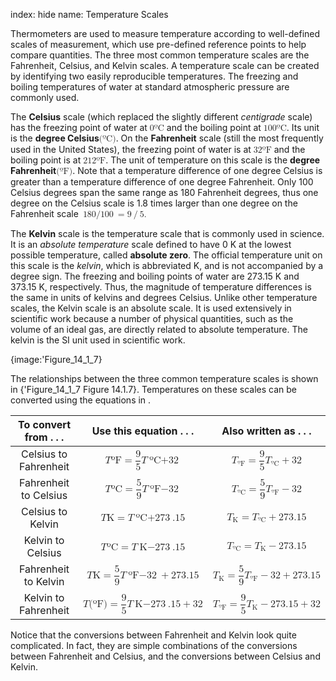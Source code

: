 index: hide
name: Temperature Scales

Thermometers are used to measure temperature according to well-defined scales of measurement, which use pre-defined reference points to help compare quantities. The three most common temperature scales are the Fahrenheit, Celsius, and Kelvin scales. A temperature scale can be created by identifying two easily reproducible temperatures. The freezing and boiling temperatures of water at standard atmospheric pressure are commonly used. 

The  **Celsius** scale (which replaced the slightly different  *centigrade* scale) has the freezing point of water at <math xmlns:q="http://cnx.rice.edu/qml/1.0" xmlns:m="http://www.w3.org/1998/Math/MathML" xmlns:md="http://cnx.rice.edu/mdml" xmlns="http://cnx.rice.edu/cnxml"><semantics><mrow><mrow><mrow><mn>0</mn><mtext>º</mtext><mtext>C</mtext></mrow></mrow><mrow/></mrow><annotation encoding="StarMath 5.0"> size 12&#123;0°C&#125; &#123;&#125;</annotation></semantics></math> and the boiling point at <math xmlns:q="http://cnx.rice.edu/qml/1.0" xmlns:m="http://www.w3.org/1998/Math/MathML" xmlns:md="http://cnx.rice.edu/mdml" xmlns="http://cnx.rice.edu/cnxml"><semantics><mrow><mrow><mrow><mtext>100</mtext><mtext>º</mtext><mtext>C</mtext></mrow></mrow><mrow/></mrow><annotation encoding="StarMath 5.0"> size 12&#123;&quot;100&quot;°C&#125; &#123;&#125;</annotation></semantics></math>. Its unit is the  **degree Celsius**<math xmlns:q="http://cnx.rice.edu/qml/1.0" xmlns:m="http://www.w3.org/1998/Math/MathML" xmlns:md="http://cnx.rice.edu/mdml" xmlns="http://cnx.rice.edu/cnxml"><semantics><mrow><mrow><mrow><mo stretchy="false">(</mo><mtext>º</mtext><mtext>C</mtext><mo stretchy="false">)</mo></mrow></mrow><mrow/></mrow><annotation encoding="StarMath 5.0"> size 12&#123; \( °C \) &#125; &#123;&#125;</annotation></semantics></math>. On the  **Fahrenheit** scale (still the most frequently used in the United States), the freezing point of water is at <math xmlns:q="http://cnx.rice.edu/qml/1.0" xmlns:m="http://www.w3.org/1998/Math/MathML" xmlns:md="http://cnx.rice.edu/mdml" xmlns="http://cnx.rice.edu/cnxml"><semantics><mrow><mrow><mrow><mtext>32</mtext><mtext>º</mtext><mtext>F</mtext></mrow></mrow><mrow/></mrow><annotation encoding="StarMath 5.0"> size 12&#123;&quot;32&quot;°F&#125; &#123;&#125;</annotation></semantics></math> and the boiling point is at <math xmlns:q="http://cnx.rice.edu/qml/1.0" xmlns:m="http://www.w3.org/1998/Math/MathML" xmlns:md="http://cnx.rice.edu/mdml" xmlns="http://cnx.rice.edu/cnxml"><semantics><mrow><mrow><mrow><mtext>212</mtext><mtext>º</mtext><mtext>F</mtext></mrow></mrow><mrow/></mrow><annotation encoding="StarMath 5.0"> size 12&#123;&quot;212&quot;°F&#125; &#123;&#125;</annotation></semantics></math>. The unit of temperature on this scale is the  **degree Fahrenheit**<math xmlns:q="http://cnx.rice.edu/qml/1.0" xmlns:m="http://www.w3.org/1998/Math/MathML" xmlns:md="http://cnx.rice.edu/mdml" xmlns="http://cnx.rice.edu/cnxml"><semantics><mrow><mrow><mrow><mo stretchy="false">(</mo><mtext>º</mtext><mtext>F</mtext><mo stretchy="false">)</mo></mrow></mrow><mrow/></mrow><annotation encoding="StarMath 5.0"> size 12&#123; \( °F \) &#125; &#123;&#125;</annotation></semantics></math>. Note that a temperature difference of one degree Celsius is greater than a temperature difference of one degree Fahrenheit. Only 100 Celsius degrees span the same range as 180 Fahrenheit degrees, thus one degree on the Celsius scale is 1.8 times larger than one degree on the Fahrenheit scale <math xmlns:q="http://cnx.rice.edu/qml/1.0" xmlns:m="http://www.w3.org/1998/Math/MathML" xmlns:md="http://cnx.rice.edu/mdml" xmlns="http://cnx.rice.edu/cnxml"><semantics><mrow><mrow><mrow><mrow><mrow><mtext>180</mtext><mo stretchy="false">/</mo><mtext>100</mtext></mrow><mo stretchy="false">=</mo><mrow><mn>9</mn><mo stretchy="false">/</mo><mn>5</mn></mrow></mrow><mtext>.</mtext></mrow></mrow><mrow/></mrow><annotation encoding="StarMath 5.0"> size 12&#123;&quot;180&quot;/&quot;100&quot;=9/5 &quot;.&quot; &#125; &#123;&#125;</annotation></semantics></math>

The  **Kelvin** scale is the temperature scale that is commonly used in science. It is an  *absolute temperature* scale defined to have 0 K at the lowest possible temperature, called  **absolute zero**. The official temperature unit on this scale is the  *kelvin*, which is abbreviated K, and is not accompanied by a degree sign. The freezing and boiling points of water are 273.15 K and 373.15 K, respectively. Thus, the magnitude of temperature differences is the same in units of kelvins and degrees Celsius. Unlike other temperature scales, the Kelvin scale is an absolute scale. It is used extensively in scientific work because a number of physical quantities, such as the volume of an ideal gas, are directly related to absolute temperature. The kelvin is the SI unit used in scientific work.


{image:'Figure_14_1_7}
        

The relationships between the three common temperature scales is shown in {'Figure_14_1_7 Figure 14.1.7}. Temperatures on these scales can be converted using the equations in .


| To convert from . . . | Use this equation . . . | Also written as . . . |
|:-:|:-:|:-:|
| Celsius to Fahrenheit |                <math display="block" xmlns:q="http://cnx.rice.edu/qml/1.0" xmlns:m="http://www.w3.org/1998/Math/MathML" xmlns:md="http://cnx.rice.edu/mdml" xmlns="http://cnx.rice.edu/cnxml">                <semantics>                  <mrow>                    <mrow>                      <mrow>                        <mi>T</mi>                        <mrow>                          <mfenced close=")" open="(">                            <mrow>                              <mtext>º</mtext>                              <mtext>F</mtext>                            </mrow>                          </mfenced>                          <mo stretchy="false">=</mo>                          <mfrac>                            <mn>9</mn>                            <mn>5</mn>                          </mfrac>                        </mrow>                        <mi>T</mi>                        <mrow>                          <mfenced close=")" open="(">                            <mrow>                              <mtext>º</mtext>                              <mtext>C</mtext>                            </mrow>                          </mfenced>                          <mo stretchy="false">+</mo>                          <mtext>32</mtext>                        </mrow>                      </mrow>                    </mrow>                    <mrow/>                  </mrow>                  <annotation encoding="StarMath 5.0"> size 12&#123;T left (°F right )= &#123;  &#123;9&#125;  over  &#123;5&#125; &#125; T left (°C right )+&quot;32&quot;&#125; &#123;&#125;</annotation>                </semantics>              </math>              |                <math display="block" xmlns:q="http://cnx.rice.edu/qml/1.0" xmlns:m="http://www.w3.org/1998/Math/MathML" xmlns:md="http://cnx.rice.edu/mdml" xmlns="http://cnx.rice.edu/cnxml">                <semantics>                  <mrow>                    <mrow>                      <mrow>                        <mrow>                          <msub>                            <mi>T</mi>                            <mrow>                              <mrow>                                <mtext>º</mtext>                                <mtext>F</mtext>                              </mrow>                            </mrow>                          </msub>                          <mo stretchy="false">=</mo>                          <mfrac>                            <mn>9</mn>                            <mn>5</mn>                          </mfrac>                        </mrow>                        <mrow>                          <msub>                            <mi>T</mi>                            <mrow>                              <mrow>                                <mtext>º</mtext>                                <mtext>C</mtext>                              </mrow>                            </mrow>                          </msub>                          <mo stretchy="false">+</mo>                          <mtext>32</mtext>                        </mrow>                      </mrow>                    </mrow>                    <mrow/>                  </mrow>                  <annotation encoding="StarMath 5.0"> size 12&#123;T rSub &#123; size 8&#123;°F&#125; &#125; = &#123;  &#123;9&#125;  over  &#123;5&#125; &#125; T rSub &#123; size 8&#123;°C&#125; &#125; +&quot;32&quot;&#125; &#123;&#125;</annotation>                </semantics>              </math>              |
| Fahrenheit to Celsius |                <math display="block" xmlns:q="http://cnx.rice.edu/qml/1.0" xmlns:m="http://www.w3.org/1998/Math/MathML" xmlns:md="http://cnx.rice.edu/mdml" xmlns="http://cnx.rice.edu/cnxml">                <semantics>                  <mrow>                    <mrow>                      <mrow>                        <mi>T</mi>                        <mrow>                          <mfenced close=")" open="(">                            <mrow>                              <mtext>º</mtext>                              <mtext>C</mtext>                            </mrow>                          </mfenced>                          <mo stretchy="false">=</mo>                          <mfrac>                            <mn>5</mn>                            <mn>9</mn>                          </mfrac>                        </mrow>                        <mfenced close=")" open="(">                          <mrow>                            <mi>T</mi>                            <mrow>                              <mfenced close=")" open="(">                                <mrow>                                  <mtext>º</mtext>                                  <mtext>F</mtext>                                </mrow>                              </mfenced>                              <mo stretchy="false">−</mo>                              <mtext>32</mtext>                            </mrow>                          </mrow>                        </mfenced>                      </mrow>                    </mrow>                    <mrow/>                  </mrow>                  <annotation encoding="StarMath 5.0"> size 12&#123;T left (°C right )= &#123;  &#123;5&#125;  over  &#123;9&#125; &#125;  left [T left (°F right ) - &quot;32&quot; right ]&#125; &#123;&#125;</annotation>                </semantics>              </math>              |                <math display="block" xmlns:q="http://cnx.rice.edu/qml/1.0" xmlns:m="http://www.w3.org/1998/Math/MathML" xmlns:md="http://cnx.rice.edu/mdml" xmlns="http://cnx.rice.edu/cnxml">                <semantics>                  <mrow>                    <mrow>                      <mrow>                        <mrow>                          <msub>                            <mi>T</mi>                            <mrow>                              <mrow>                                <mtext>º</mtext>                                <mtext>C</mtext>                              </mrow>                            </mrow>                          </msub>                          <mo stretchy="false">=</mo>                          <mfrac>                            <mn>5</mn>                            <mn>9</mn>                          </mfrac>                        </mrow>                        <mfenced close=")" open="(">                          <mrow>                            <msub>                              <mi>T</mi>                              <mrow>                                <mrow>                                  <mtext>º</mtext>                                  <mtext>F</mtext>                                </mrow>                              </mrow>                            </msub>                            <mo stretchy="false">−</mo>                            <mtext>32</mtext>                          </mrow>                        </mfenced>                      </mrow>                    </mrow>                    <mrow/>                  </mrow>                  <annotation encoding="StarMath 5.0"> size 12&#123;T rSub &#123; size 8&#123;°C&#125; &#125; = &#123;  &#123;5&#125;  over  &#123;9&#125; &#125;  left (T rSub &#123; size 8&#123;°F&#125; &#125;  - &quot;32&quot; right )&#125; &#123;&#125;</annotation>                </semantics>              </math>              |
| Celsius to Kelvin |                <math display="block" xmlns:q="http://cnx.rice.edu/qml/1.0" xmlns:m="http://www.w3.org/1998/Math/MathML" xmlns:md="http://cnx.rice.edu/mdml" xmlns="http://cnx.rice.edu/cnxml">                <semantics>                  <mrow>                    <mrow>                      <mrow>                        <mi>T</mi>                        <mrow>                          <mfenced close=")" open="(">                            <mtext>K</mtext>                          </mfenced>                          <mo stretchy="false">=</mo>                          <mi>T</mi>                        </mrow>                        <mrow>                          <mfenced close=")" open="(">                            <mrow>                              <mtext>º</mtext>                              <mtext>C</mtext>                            </mrow>                          </mfenced>                          <mo stretchy="false">+</mo>                          <mtext>273</mtext>                        </mrow>                        <mtext>.</mtext>                        <mtext>15</mtext>                      </mrow>                    </mrow>                    <mrow/>                  </mrow>                  <annotation encoding="StarMath 5.0"> size 12&#123;T left (K right )=T left (°C right )+&quot;273&quot; &quot;.&quot; &quot;15&quot;&#125; &#123;&#125;</annotation>                </semantics>              </math>              |                <math display="block" xmlns:q="http://cnx.rice.edu/qml/1.0" xmlns:m="http://www.w3.org/1998/Math/MathML" xmlns:md="http://cnx.rice.edu/mdml" xmlns="http://cnx.rice.edu/cnxml">                <semantics>                  <mrow>                    <mrow>                      <mrow>                        <mrow>                          <msub>                            <mi>T</mi>                            <mrow>                              <mtext>K</mtext>                            </mrow>                          </msub>                          <mo stretchy="false">=</mo>                          <mrow>                            <msub>                              <mi>T</mi>                              <mrow>                                <mrow>                                  <mtext>º</mtext>                                  <mtext>C</mtext>                                </mrow>                              </mrow>                            </msub>                            <mo stretchy="false">+</mo>                            <mtext>273</mtext>                          </mrow>                        </mrow>                        <mtext>.</mtext>                        <mtext>15</mtext>                      </mrow>                    </mrow>                    <mrow/>                  </mrow>                  <annotation encoding="StarMath 5.0"> size 12&#123;T rSub &#123; size 8&#123;K&#125; &#125; =T rSub &#123; size 8&#123;°C&#125; &#125; +&quot;273&quot; &quot;.&quot; &quot;15&quot;&#125; &#123;&#125;</annotation>                </semantics>              </math>              |
| Kelvin to Celsius |                <math display="block" xmlns:q="http://cnx.rice.edu/qml/1.0" xmlns:m="http://www.w3.org/1998/Math/MathML" xmlns:md="http://cnx.rice.edu/mdml" xmlns="http://cnx.rice.edu/cnxml">                <semantics>                  <mrow>                    <mrow>                      <mrow>                        <mi>T</mi>                        <mrow>                          <mfenced close=")" open="(">                            <mrow>                              <mtext>º</mtext>                              <mtext>C</mtext>                            </mrow>                          </mfenced>                          <mo stretchy="false">=</mo>                          <mi>T</mi>                        </mrow>                        <mrow>                          <mfenced close=")" open="(">                            <mtext>K</mtext>                          </mfenced>                          <mo stretchy="false">−</mo>                          <mtext>273</mtext>                        </mrow>                        <mtext>.</mtext>                        <mtext>15</mtext>                      </mrow>                    </mrow>                    <mrow/>                  </mrow>                  <annotation encoding="StarMath 5.0"> size 12&#123;T left (°C right )=T left (K right ) - &quot;273&quot; &quot;.&quot; &quot;15&quot;&#125; &#123;&#125;</annotation>                </semantics>              </math>              |                <math display="block" xmlns:q="http://cnx.rice.edu/qml/1.0" xmlns:m="http://www.w3.org/1998/Math/MathML" xmlns:md="http://cnx.rice.edu/mdml" xmlns="http://cnx.rice.edu/cnxml">                <semantics>                  <mrow>                    <mrow>                      <mrow>                        <mrow>                          <msub>                            <mi>T</mi>                            <mrow>                              <mrow>                                <mtext>º</mtext>                                <mtext>C</mtext>                              </mrow>                            </mrow>                          </msub>                          <mo stretchy="false">=</mo>                          <mrow>                            <msub>                              <mi>T</mi>                              <mrow>                                <mtext>K</mtext>                              </mrow>                            </msub>                            <mo stretchy="false">−</mo>                            <mtext>273</mtext>                          </mrow>                        </mrow>                        <mtext>.</mtext>                        <mtext>15</mtext>                      </mrow>                    </mrow>                    <mrow/>                  </mrow>                  <annotation encoding="StarMath 5.0"> size 12&#123;T rSub &#123; size 8&#123;°C&#125; &#125; =T rSub &#123; size 8&#123;K&#125; &#125;  - &quot;273&quot; &quot;.&quot; &quot;15&quot;&#125; &#123;&#125;</annotation>                </semantics>              </math>              |
| Fahrenheit to Kelvin |                <math display="block" xmlns:q="http://cnx.rice.edu/qml/1.0" xmlns:m="http://www.w3.org/1998/Math/MathML" xmlns:md="http://cnx.rice.edu/mdml" xmlns="http://cnx.rice.edu/cnxml">                <semantics>                  <mrow>                    <mrow>                      <mrow>                        <mi>T</mi>                        <mrow>                          <mfenced close=")" open="(">                            <mtext>K</mtext>                          </mfenced>                          <mo stretchy="false">=</mo>                          <mfrac>                            <mn>5</mn>                            <mn>9</mn>                          </mfrac>                        </mrow>                        <mrow>                          <mfenced close=")" open="(">                            <mrow>                              <mi>T</mi>                              <mrow>                                <mfenced close=")" open="(">                                  <mrow>                                    <mtext>º</mtext>                                    <mtext>F</mtext>                                  </mrow>                                </mfenced>                                <mo stretchy="false">−</mo>                                <mtext>32</mtext>                              </mrow>                            </mrow>                          </mfenced>                          <mo stretchy="false">+</mo>                          <mtext>273</mtext>                        </mrow>                        <mtext>.</mtext>                        <mtext>15</mtext>                      </mrow>                    </mrow>                    <mrow/>                  </mrow>                  <annotation encoding="StarMath 5.0"> size 12&#123;T left (K right )= &#123;  &#123;5&#125;  over  &#123;9&#125; &#125;  left [T left (°F right ) - &quot;32&quot; right ]+&quot;273&quot; &quot;.&quot; &quot;15&quot;&#125; &#123;&#125;</annotation>                </semantics>              </math>              |                <math display="block" xmlns:q="http://cnx.rice.edu/qml/1.0" xmlns:m="http://www.w3.org/1998/Math/MathML" xmlns:md="http://cnx.rice.edu/mdml" xmlns="http://cnx.rice.edu/cnxml">                <semantics>                  <mrow>                    <mrow>                      <mrow>                        <mrow>                          <msub>                            <mi>T</mi>                            <mrow>                              <mtext>K</mtext>                            </mrow>                          </msub>                          <mo stretchy="false">=</mo>                          <mfrac>                            <mn>5</mn>                            <mn>9</mn>                          </mfrac>                        </mrow>                        <mrow>                          <mfenced close=")" open="(">                            <mrow>                              <msub>                                <mi>T</mi>                                <mrow>                                  <mrow>                                    <mtext>º</mtext>                                    <mtext>F</mtext>                                  </mrow>                                </mrow>                              </msub>                              <mo stretchy="false">−</mo>                              <mtext>32</mtext>                            </mrow>                          </mfenced>                          <mo stretchy="false">+</mo>                          <mtext>273</mtext>                        </mrow>                        <mtext>.</mtext>                        <mtext>15</mtext>                      </mrow>                    </mrow>                    <mrow/>                  </mrow>                  <annotation encoding="StarMath 5.0"> size 12&#123;T rSub &#123; size 8&#123;K&#125; &#125; = &#123;  &#123;5&#125;  over  &#123;9&#125; &#125;  left (T rSub &#123; size 8&#123;°F&#125; &#125;  - &quot;32&quot; right )+&quot;273&quot; &quot;.&quot; &quot;15&quot;&#125; &#123;&#125;</annotation>                </semantics>              </math>              |
| Kelvin to Fahrenheit |                <math display="block" xmlns:q="http://cnx.rice.edu/qml/1.0" xmlns:m="http://www.w3.org/1998/Math/MathML" xmlns:md="http://cnx.rice.edu/mdml" xmlns="http://cnx.rice.edu/cnxml">                <semantics>                  <mrow>                    <mrow>                      <mrow>                        <mi>T</mi>                        <mo stretchy="false">(</mo>                        <mtext>º</mtext>                        <mtext>F</mtext>                        <mrow>                          <mo stretchy="false">)</mo>                          <mo stretchy="false">=</mo>                          <mfrac>                            <mn>9</mn>                            <mn>5</mn>                          </mfrac>                        </mrow>                        <mrow>                          <mfenced close=")" open="(">                            <mrow>                              <mi>T</mi>                              <mrow>                                <mfenced close=")" open="(">                                  <mtext>K</mtext>                                </mfenced>                                <mo stretchy="false">−</mo>                                <mtext>273</mtext>                              </mrow>                              <mtext>.</mtext>                              <mtext>15</mtext>                            </mrow>                          </mfenced>                          <mo stretchy="false">+</mo>                          <mtext>32</mtext>                        </mrow>                      </mrow>                    </mrow>                    <mrow/>                  </mrow>                  <annotation encoding="StarMath 5.0"> size 12&#123;T \( °F \) = &#123;  &#123;9&#125;  over  &#123;5&#125; &#125;  left [T left (K right ) - &quot;273&quot; &quot;.&quot; &quot;15&quot; right ]+&quot;32&quot;&#125; &#123;&#125;</annotation>                </semantics>              </math>              |                <math display="block" xmlns:q="http://cnx.rice.edu/qml/1.0" xmlns:m="http://www.w3.org/1998/Math/MathML" xmlns:md="http://cnx.rice.edu/mdml" xmlns="http://cnx.rice.edu/cnxml">                <semantics>                  <mrow>                    <mrow>                      <mrow>                        <mrow>                          <msub>                            <mi>T</mi>                            <mrow>                              <mrow>                                <mtext>º</mtext>                                <mtext>F</mtext>                              </mrow>                            </mrow>                          </msub>                          <mo stretchy="false">=</mo>                          <mfrac>                            <mn>9</mn>                            <mn>5</mn>                          </mfrac>                        </mrow>                        <mrow>                          <mfenced close=")" open="(">                            <mrow>                              <mrow>                                <msub>                                  <mi>T</mi>                                  <mrow>                                    <mtext>K</mtext>                                  </mrow>                                </msub>                                <mo stretchy="false">−</mo>                                <mtext>273</mtext>                              </mrow>                              <mtext>.</mtext>                              <mtext>15</mtext>                            </mrow>                          </mfenced>                          <mo stretchy="false">+</mo>                          <mtext>32</mtext>                        </mrow>                      </mrow>                    </mrow>                    <mrow/>                  </mrow>                  <annotation encoding="StarMath 5.0"> size 12&#123;T rSub &#123; size 8&#123;°F&#125; &#125; = &#123;  &#123;9&#125;  over  &#123;5&#125; &#125;  left (T rSub &#123; size 8&#123;K&#125; &#125;  - &quot;273&quot; &quot;.&quot; &quot;15&quot; right )+&quot;32&quot;&#125; &#123;&#125;</annotation>                </semantics>              </math>              |
    

Notice that the conversions between Fahrenheit and Kelvin look quite complicated. In fact, they are simple combinations of the conversions between Fahrenheit and Celsius, and the conversions between Celsius and Kelvin. 

